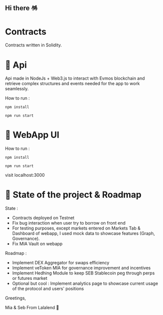 ## Hi there 🪅

<!--

**Here are some ideas to get you started:**

🙋‍♀️ A short introduction - what is your organization all about?
🌈 Contribution guidelines - how can the community get involved?
👩‍💻 Useful resources - where can the community find your docs? Is there anything else the community should know?
🍿 Fun facts - what does your team eat for breakfast?
🧙 Remember, you can do mighty things with the power of [Markdown](https://docs.github.com/github/writing-on-github/getting-started-with-writing-and-formatting-on-github/basic-writing-and-formatting-syntax)
-->


# Contracts
Contracts written in Solidity. 

# 🔨  Api

Api made in NodeJs + Web3.js to interact with Evmos blockchain and retrieve complex structures and events needed for the app to work seamlessly.

How to run :

  ```` npm install ````
  
  ```` npm run start ````

# 🌃 WebApp UI 
 
 How to run :
 
  ```` npm install ````
  
  ```` npm run start ````
  
 visit localhost:3000

# 🚧 State of the project & Roadmap
  State :
  
  - Contracts deployed on Testnet
  - Fix bug interaction when user try to borrow on front end
  - For testing purposes, except markets entered on Markets Tab & Dashboard of webapp, I used mock data to showcase features (Graph, Governance).
  - Fix MIA Vault on webapp

  Roadmap :
  
  - Implement DEX Aggregator for swaps efficiency
  - Implement veToken MIA for governance improvement and incentives
  - Implement Hedhing Module to keep SEB Stablecoin peg through perps or futures market
  - Optional but cool : Implement analytics page to showcase current usage of the protocol and users' positions
  

Greetings,

Mia & Seb From Lalalend 🌈
